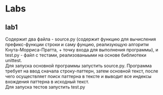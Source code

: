 # Labs
## lab1
Содержит два файла - source.py (содержит функцию для вычисления префикс-функции строки и саму фунцию, реализующую алгоритм Кнута-Морриса-Пратта, + точку входа для выполнения программы), и test.py - файл с тестами, реализованыыми на основе библиотеки unittest.\
Для запуска основной программы запустить source.py. Программа требует на ввод сначала строку-паттерн, затем основной текст, после чего осуществляет поиск паттерна в тексте и выводит все индексы вхождения паттерна в исходный текст.\
Для запуска тестов запустить test.py
